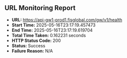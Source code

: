 ## URL Monitoring Report

- **URL:** https://api-gw1-prod1.fisglobal.com/gw/v1/health
- **Start Time:** 2025-05-16T23:17:19.457473
- **End Time:** 2025-05-16T23:17:19.619704
- **Total Time Taken:** 0.162231 seconds
- **HTTP Status Code:** 200
- **Status:** Success
- **Failure Reason:** N/A
